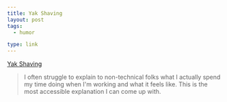 ```yaml
---
title: Yak Shaving
layout: post
tags:
  - humor

type: link
---
```


<a href="http://blog.hasmanythrough.com/2012/1/4/yak-shaving">Yak Shaving</a>

> I often struggle to explain to non-technical folks what I actually spend my time doing when I'm working and what it feels like. This is the most accessible explanation I can come up with.
